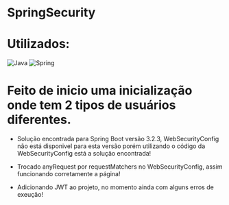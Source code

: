 # SpringSecurity

# Utilizados:
![Java](https://img.shields.io/badge/java-%23ED8B00.svg?style=for-the-badge&logo=openjdk&logoColor=white) ![Spring](https://img.shields.io/badge/spring-%236DB33F.svg?style=for-the-badge&logo=spring&logoColor=white)
 
# Feito de inicio uma inicialização onde tem 2 tipos de usuários diferentes.

* Solução encontrada para Spring Boot versão 3.2.3, WebSecurityConfig não está disponivel para esta versão
porém utilizando o código da WebSecurityConfig está a solução encontrada!

* Trocado anyRequest por requestMatchers no WebSecurityConfig, assim funcionando corretamente a página!

* Adicionando JWT ao projeto, no momento ainda com alguns erros de exeução!
